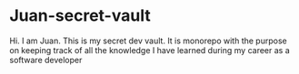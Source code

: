 # Juan-secret-vault
Hi. I am Juan. This is my secret dev vault. It is monorepo with the purpose on keeping track of all the knowledge I have learned during my career as a software developer
